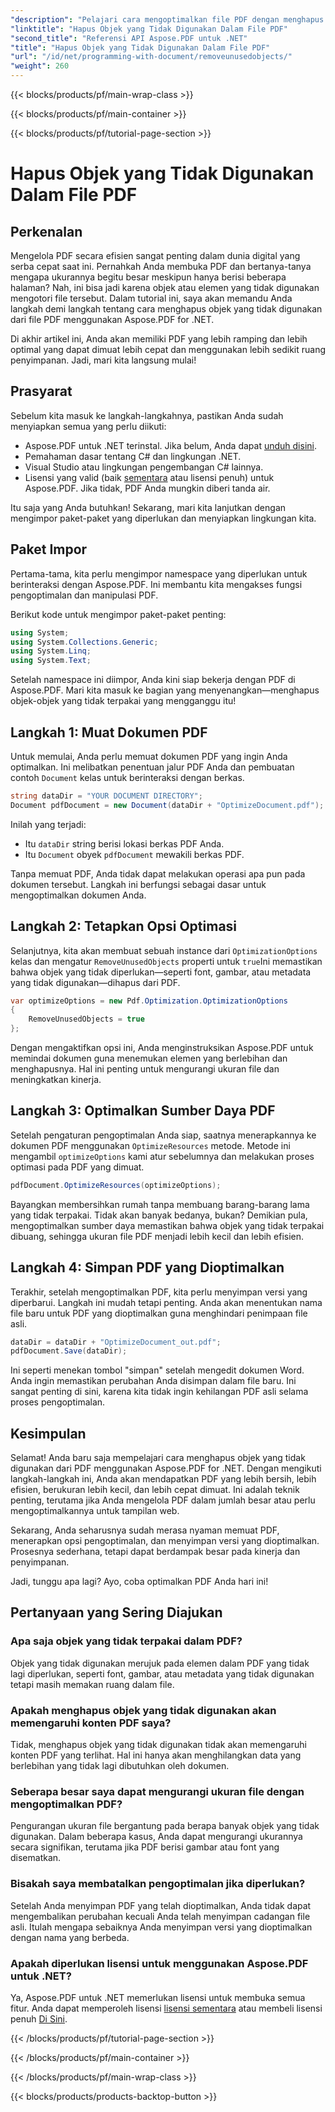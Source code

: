 ```yaml
---
"description": "Pelajari cara mengoptimalkan file PDF dengan menghapus objek yang tidak digunakan menggunakan Aspose.PDF untuk .NET. Panduan langkah demi langkah untuk mengurangi ukuran file dan meningkatkan kinerja."
"linktitle": "Hapus Objek yang Tidak Digunakan Dalam File PDF"
"second_title": "Referensi API Aspose.PDF untuk .NET"
"title": "Hapus Objek yang Tidak Digunakan Dalam File PDF"
"url": "/id/net/programming-with-document/removeunusedobjects/"
"weight": 260
---
```


{{< blocks/products/pf/main-wrap-class >}}

{{< blocks/products/pf/main-container >}}

{{< blocks/products/pf/tutorial-page-section >}}

# Hapus Objek yang Tidak Digunakan Dalam File PDF

## Perkenalan

Mengelola PDF secara efisien sangat penting dalam dunia digital yang serba cepat saat ini. Pernahkah Anda membuka PDF dan bertanya-tanya mengapa ukurannya begitu besar meskipun hanya berisi beberapa halaman? Nah, ini bisa jadi karena objek atau elemen yang tidak digunakan mengotori file tersebut. Dalam tutorial ini, saya akan memandu Anda langkah demi langkah tentang cara menghapus objek yang tidak digunakan dari file PDF menggunakan Aspose.PDF for .NET. 

Di akhir artikel ini, Anda akan memiliki PDF yang lebih ramping dan lebih optimal yang dapat dimuat lebih cepat dan menggunakan lebih sedikit ruang penyimpanan. Jadi, mari kita langsung mulai!

## Prasyarat

Sebelum kita masuk ke langkah-langkahnya, pastikan Anda sudah menyiapkan semua yang perlu diikuti:

- Aspose.PDF untuk .NET terinstal. Jika belum, Anda dapat [unduh disini](https://releases.aspose.com/pdf/net/).
- Pemahaman dasar tentang C# dan lingkungan .NET.
- Visual Studio atau lingkungan pengembangan C# lainnya.
- Lisensi yang valid (baik [sementara](https://purchase.aspose.com/temporary-license/) atau lisensi penuh) untuk Aspose.PDF. Jika tidak, PDF Anda mungkin diberi tanda air.
  
Itu saja yang Anda butuhkan! Sekarang, mari kita lanjutkan dengan mengimpor paket-paket yang diperlukan dan menyiapkan lingkungan kita.

## Paket Impor

Pertama-tama, kita perlu mengimpor namespace yang diperlukan untuk berinteraksi dengan Aspose.PDF. Ini membantu kita mengakses fungsi pengoptimalan dan manipulasi PDF.

Berikut kode untuk mengimpor paket-paket penting:

```csharp
using System;
using System.Collections.Generic;
using System.Linq;
using System.Text;
```

Setelah namespace ini diimpor, Anda kini siap bekerja dengan PDF di Aspose.PDF. Mari kita masuk ke bagian yang menyenangkan—menghapus objek-objek yang tidak terpakai yang mengganggu itu!

## Langkah 1: Muat Dokumen PDF

Untuk memulai, Anda perlu memuat dokumen PDF yang ingin Anda optimalkan. Ini melibatkan penentuan jalur PDF Anda dan pembuatan contoh `Document` kelas untuk berinteraksi dengan berkas.

```csharp
string dataDir = "YOUR DOCUMENT DIRECTORY";
Document pdfDocument = new Document(dataDir + "OptimizeDocument.pdf");
```

Inilah yang terjadi:
- Itu `dataDir` string berisi lokasi berkas PDF Anda.
- Itu `Document` obyek `pdfDocument` mewakili berkas PDF.

Tanpa memuat PDF, Anda tidak dapat melakukan operasi apa pun pada dokumen tersebut. Langkah ini berfungsi sebagai dasar untuk mengoptimalkan dokumen Anda.

## Langkah 2: Tetapkan Opsi Optimasi

Selanjutnya, kita akan membuat sebuah instance dari `OptimizationOptions` kelas dan mengatur `RemoveUnusedObjects` properti untuk `true`Ini memastikan bahwa objek yang tidak diperlukan—seperti font, gambar, atau metadata yang tidak digunakan—dihapus dari PDF.

```csharp
var optimizeOptions = new Pdf.Optimization.OptimizationOptions
{
    RemoveUnusedObjects = true
};
```

Dengan mengaktifkan opsi ini, Anda menginstruksikan Aspose.PDF untuk memindai dokumen guna menemukan elemen yang berlebihan dan menghapusnya. Hal ini penting untuk mengurangi ukuran file dan meningkatkan kinerja.

## Langkah 3: Optimalkan Sumber Daya PDF

Setelah pengaturan pengoptimalan Anda siap, saatnya menerapkannya ke dokumen PDF menggunakan `OptimizeResources` metode. Metode ini mengambil `optimizeOptions` kami atur sebelumnya dan melakukan proses optimasi pada PDF yang dimuat.

```csharp
pdfDocument.OptimizeResources(optimizeOptions);
```

Bayangkan membersihkan rumah tanpa membuang barang-barang lama yang tidak terpakai. Tidak akan banyak bedanya, bukan? Demikian pula, mengoptimalkan sumber daya memastikan bahwa objek yang tidak terpakai dibuang, sehingga ukuran file PDF menjadi lebih kecil dan lebih efisien.

## Langkah 4: Simpan PDF yang Dioptimalkan

Terakhir, setelah mengoptimalkan PDF, kita perlu menyimpan versi yang diperbarui. Langkah ini mudah tetapi penting. Anda akan menentukan nama file baru untuk PDF yang dioptimalkan guna menghindari penimpaan file asli.

```csharp
dataDir = dataDir + "OptimizeDocument_out.pdf";
pdfDocument.Save(dataDir);
```

Ini seperti menekan tombol "simpan" setelah mengedit dokumen Word. Anda ingin memastikan perubahan Anda disimpan dalam file baru. Ini sangat penting di sini, karena kita tidak ingin kehilangan PDF asli selama proses pengoptimalan.

## Kesimpulan

Selamat! Anda baru saja mempelajari cara menghapus objek yang tidak digunakan dari PDF menggunakan Aspose.PDF for .NET. Dengan mengikuti langkah-langkah ini, Anda akan mendapatkan PDF yang lebih bersih, lebih efisien, berukuran lebih kecil, dan lebih cepat dimuat. Ini adalah teknik penting, terutama jika Anda mengelola PDF dalam jumlah besar atau perlu mengoptimalkannya untuk tampilan web.

Sekarang, Anda seharusnya sudah merasa nyaman memuat PDF, menerapkan opsi pengoptimalan, dan menyimpan versi yang dioptimalkan. Prosesnya sederhana, tetapi dapat berdampak besar pada kinerja dan penyimpanan.

Jadi, tunggu apa lagi? Ayo, coba optimalkan PDF Anda hari ini!

## Pertanyaan yang Sering Diajukan

### Apa saja objek yang tidak terpakai dalam PDF?
Objek yang tidak digunakan merujuk pada elemen dalam PDF yang tidak lagi diperlukan, seperti font, gambar, atau metadata yang tidak digunakan tetapi masih memakan ruang dalam file.

### Apakah menghapus objek yang tidak digunakan akan memengaruhi konten PDF saya?
Tidak, menghapus objek yang tidak digunakan tidak akan memengaruhi konten PDF yang terlihat. Hal ini hanya akan menghilangkan data yang berlebihan yang tidak lagi dibutuhkan oleh dokumen.

### Seberapa besar saya dapat mengurangi ukuran file dengan mengoptimalkan PDF?
Pengurangan ukuran file bergantung pada berapa banyak objek yang tidak digunakan. Dalam beberapa kasus, Anda dapat mengurangi ukurannya secara signifikan, terutama jika PDF berisi gambar atau font yang disematkan.

### Bisakah saya membatalkan pengoptimalan jika diperlukan?
Setelah Anda menyimpan PDF yang telah dioptimalkan, Anda tidak dapat mengembalikan perubahan kecuali Anda telah menyimpan cadangan file asli. Itulah mengapa sebaiknya Anda menyimpan versi yang dioptimalkan dengan nama yang berbeda.

### Apakah diperlukan lisensi untuk menggunakan Aspose.PDF untuk .NET?
Ya, Aspose.PDF untuk .NET memerlukan lisensi untuk membuka semua fitur. Anda dapat memperoleh lisensi [lisensi sementara](https://purchase.aspose.com/temporary-license/) atau membeli lisensi penuh [Di Sini](https://purchase.aspose.com/buy).

{{< /blocks/products/pf/tutorial-page-section >}}

{{< /blocks/products/pf/main-container >}}

{{< /blocks/products/pf/main-wrap-class >}}

{{< blocks/products/products-backtop-button >}}